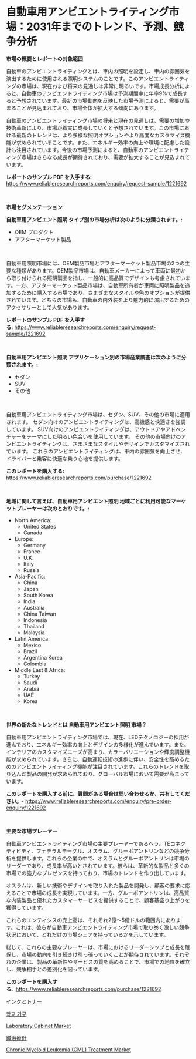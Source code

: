 <p><h1>自動車用アンビエントライティング市場：2031年までのトレンド、予測、競争分析</h1></p><p><strong>市場の概要とレポートの対象範囲</strong></p>
<p><p>自動車のアンビエントライティングとは、車内の照明を設定し、車内の雰囲気を演出するために使用される照明システムのことです。このアンビエントライティングの市場は、現在および将来の見通しは非常に明るいです。市場成長分析によると、自動車のアンビエントライティング市場は予測期間中に年率9%で成長すると予想されています。最新の市場動向を反映した市場予測によると、需要が高まることが見込まれており、市場全体が拡大する傾向にあります。</p><p>自動車のアンビエントライティング市場の将来と現在の見通しは、需要の増加や技術革新により、市場が着実に成長していくと予想されています。この市場における最新のトレンドは、より多様な照明オプションやより高度なカスタマイズ機能が求められていることです。また、エネルギー効率の向上や環境に配慮した設計も注目されています。今後の市場予測によると、自動車のアンビエントライティング市場はさらなる成長が期待されており、需要が拡大することが見込まれています。</p></p>
<p><strong>レポートのサンプル PDF を入手する:</strong> <a href="https://www.reliableresearchreports.com/enquiry/request-sample/1221692">https://www.reliableresearchreports.com/enquiry/request-sample/1221692</a></p>
<p>&nbsp;</p>
<p><strong>市場セグメンテーション</strong></p>
<p><strong>自動車用アンビエント照明 タイプ別の市場分析は次のように分類されます。:</strong></p>
<p><ul><li>OEM プロダクト</li><li>アフターマーケット製品</li></ul></p>
<p>&nbsp;</p>
<p><p>自動車用照明市場には、OEM製品市場とアフターマーケット製品市場の2つの主要な種類があります。OEM製品市場は、自動車メーカーによって車両に最初から取り付けられる照明製品を指し、一般的に高品質でデザインも考慮されています。一方、アフターマーケット製品市場は、自動車所有者が車両に照明製品を追加するために購入する市場であり、さまざまなスタイルや色のオプションが提供されています。どちらの市場も、自動車の内外装をより魅力的に演出するためのアクセサリーとして人気があります。</p></p>
<p><strong>レポートのサンプル PDF を入手する:</strong>&nbsp;<a href="https://www.reliableresearchreports.com/enquiry/request-sample/1221692">https://www.reliableresearchreports.com/enquiry/request-sample/1221692</a></p>
<p>&nbsp;</p>
<p><strong> 自動車用アンビエント照明 アプリケーション別の市場産業調査は次のように分類されます。:</strong></p>
<p><ul><li>セダン</li><li>SUV</li><li>その他</li></ul></p>
<p>&nbsp;</p>
<p><p>自動車用アンビエントライティング市場は、セダン、SUV、その他の市場に適用されます。 セダン向けのアンビエントライティングは、高級感と快適さを強調しています。 SUV向けのアンビエントライティングは、アウトドアやアドベンチャーをテーマにした明るい色合いを使用しています。 その他の市場向けのアンビエントライティングは、さまざまなスタイルやデザインでカスタマイズされています。 これらのアンビエントライティングは、車内の雰囲気を向上させ、ドライバーと乗客に快適な乗り心地を提供します。</p></p>
<p><strong>このレポートを購入する:</strong>&nbsp; <a href="https://www.reliableresearchreports.com/purchase/1221692">https://www.reliableresearchreports.com/purchase/1221692</a></p>
<p>&nbsp;</p>
<p><strong>地域に関して言えば、自動車用アンビエント照明 地域ごとに利用可能なマーケットプレーヤーは次のとおりです。:</strong></p>
<p><ul>
    <li>
        North America:
        <ul>
            <li>United States</li>
            <li>Canada</li>
        </ul>
    </li>
    <li>
        Europe:
        <ul>
            <li>Germany</li>
            <li>France</li>
            <li>U.K.</li>
            <li>Italy</li>
            <li>Russia</li>
        </ul>
    </li>
    <li>
        Asia-Pacific:
        <ul>
            <li>China</li>
            <li>Japan</li>
            <li>South Korea</li>
            <li>India</li>
            <li>Australia</li>
            <li>China Taiwan</li>
            <li>Indonesia</li>
            <li>Thailand</li>
            <li>Malaysia</li>
        </ul>
    </li>
    <li>
        Latin America:
        <ul>
            <li>Mexico</li>
            <li>Brazil</li>
            <li>Argentina Korea</li>
            <li>Colombia</li>
        </ul>
    </li>
    <li>
        Middle East & Africa:
        <ul>
            <li>Turkey</li>
            <li>Saudi</li>
            <li>Arabia</li>
            <li>UAE</li>
            <li>Korea</li>
        </ul>
    </li>
    </ul></p>
<p>&nbsp;</p>
<p><strong>世界の新たなトレンドとは 自動車用アンビエント照明 市場？</strong></p>
<p><p>自動車用アンビエントライティング市場では、現在、LEDテクノロジーの採用が進んでおり、エネルギー効率の向上とデザインの多様化が進んでいます。また、インテリアのカスタマイズニーズが高まり、カラーバリエーションや輝度調整機能が求められています。さらに、自動運転技術の進歩に伴い、安全性を高めるためのアンビエントライティング機能が注目されています。これらのトレンドを取り込んだ製品の開発が求められており、グローバル市場において需要が高まっています。</p></p>
<p><strong>このレポートを購入する前に、質問がある場合は問い合わせるか、共有してください。</strong>- <a href="https://www.reliableresearchreports.com/enquiry/pre-order-enquiry/1221692">https://www.reliableresearchreports.com/enquiry/pre-order-enquiry/1221692</a></p>
<p>&nbsp;</p>
<p><strong>主要な市場プレーヤー</strong></p>
<p><p>自動車アンビエントライティング市場の主要プレーヤーであるヘラ、TEコネクティビティ、フェデラルモーグル、オスラム、グルーポアントリンなどの競争分析を提供します。これらの企業の中で、オスラムとグルーポアントリンは市場のリーダーであり、成長率が高いとされています。彼らは、革新的な製品と多くの市場での強力なプレゼンスを持っており、市場のトレンドを作り出しています。</p><p>オスラムは、新しい技術やデザインを取り入れた製品を開発し、顧客の要求に応えることで市場の成長を実現しています。一方、グルーポアントリンは、高品質な内装製品と優れたカスタマーサービスを提供することで、顧客基盛り上がりを獲得しています。</p><p>これらのエンティシスの売上高は、それぞれ2億〜5億ドルの範囲内にあります。これは、彼らが自動車アンビエントライティング市場で取り巻く激しい競争状況において、どれだけの市場シェアを持っているかを示しています。</p><p>総じて、これらの主要なプレーヤーは、市場におけるリーダーシップと成長を確保し、市場の動向を引き続きけ引っ張っていくことが期待されています。それぞれの企業は、製品の革新性やサービスの質を高めることで、市場での地位を確立し、競争相手との差別化を図っています。</p></p>
<p><strong>このレポートを購入する:</strong>&nbsp;&nbsp;<a href="https://www.reliableresearchreports.com/purchase/1221692">https://www.reliableresearchreports.com/purchase/1221692</a></p>
<p><p><a href="https://medium.com/@andrewones2023/%E3%82%A4%E3%83%B3%E3%82%AF-%E3%83%88%E3%83%8A%E3%83%BC%E5%B8%82%E5%A0%B4-%E5%B8%82%E5%A0%B4cagr-%E5%B8%82%E5%A0%B4%E3%83%88%E3%83%AC%E3%83%B3%E3%83%89-%E3%81%8A%E3%82%88%E3%81%B3%E6%88%90%E9%95%B7%E6%88%A6%E7%95%A5%E3%81%AB%E9%96%A2%E3%81%99%E3%82%8B%E8%A6%8B%E8%A7%A3-55b3e729d818">インクとトナー</a></p><p><a href="https://github.com/vs019sa3m8x/Market-Research-Report-List-1/blob/main/3820009188527.md">학교 가구</a></p><p><a href="https://issuu.com/reportprime-2/docs/laboratory-cabinet-market-size-2030.pptx">Laboratory Cabinet Market</a></p><p><a href="https://github.com/oqxogxyvqe90775/Market-Research-Report-List-1/blob/main/7039762188641.md">鍼治療針</a></p><p><a href="https://view.publitas.com/reportprime-1/chronic-myeloid-leukemia-cml-treatment-market-research-report-reveals-the-latest-trends-and-opportunities-of-this-market-for-period-from-2023-2030/">Chronic Myeloid Leukemia (CML) Treatment Market</a></p></p>